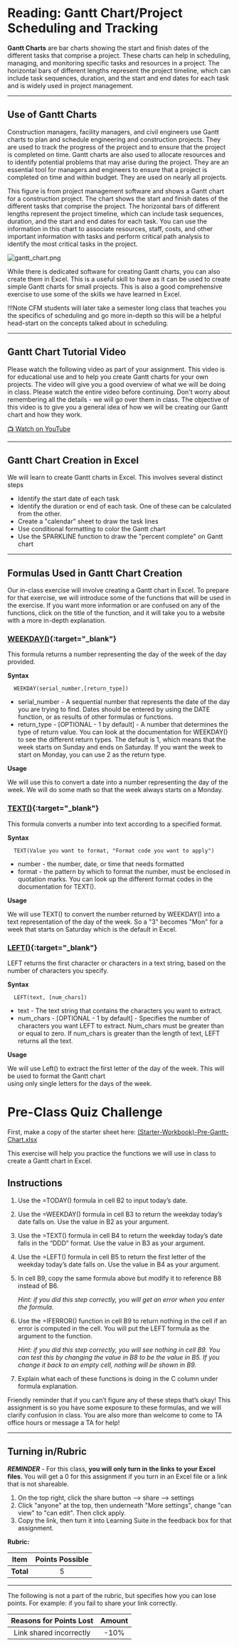 # Reading: Gantt Chart/Project Scheduling and Tracking

**Gantt Charts** are bar charts showing the start and finish dates of the different tasks that comprise a project. These charts can help in scheduling, managing, and monitoring specific tasks and resources in a project. The horizontal bars of different lengths represent the project timeline, which can include task sequences, duration, and the start and end dates for each task and is widely used in project management.

---

## Use of Gantt Charts

Construction managers, facility managers, and civil engineers use Gantt charts to plan and schedule engineering and 
construction projects. They are used to track the progress of the project and to ensure that the project is completed on time. Gantt charts are also used to allocate resources and to identify potential problems that may arise during the project. They are an essential tool for managers and engineers to ensure that a project is completed on time and within budget. They are used on nearly all projects. 

This figure is from project management software and shows a Gantt chart for a construction project. The chart shows 
the start and finish dates of the different tasks that comprise the project. The horizontal bars of different lengths represent the project timeline, which can include task sequences, duration, and the start and end dates for each task. You can use the information in this chart to associate resources, staff, costs, and other important information with tasks and perform critical path analysis to identify the most critical tasks in the project.

![gantt_chart.png](images/gantt_chart.png)

While there is dedicated software for creating Gantt charts, you can also create them in Excel. This is a useful skill to have as it can be used to create simple Gantt charts for small projects. This is also a good comprehensive exercise to use some of the skills we have learned in Excel. 

!!!Note
      CFM students will later take a semester long class that teaches you the specifics of scheduling and go more in-depth so this will be a helpful head-start on the concepts talked about in scheduling.

---

## Gantt Chart Tutorial Video

<p>Please watch the following video as part of your assignment. This video is for educational use and to help you create Gantt charts for your own projects. The video will give you a good overview of what we will be doing in class. Please watch the entire video before continuing. Don't worry about remembering all the details - we will go over them in class. The objective of this video is to give you a general idea of how we will be creating our Gantt chart and how they work.</p>
<p>
  <a href="https://www.youtube.com/watch?v=un8j6QqpYa0" target="_blank">
    📺 Watch on YouTube
  </a>
</p>

---

## Gantt Chart Creation in Excel

We will learn to create Gantt charts in Excel. This involves several distinct steps

* Identify the start date of each task
* Identify the duration or end of each task. One of these can be calculated from the other.
* Create a "calendar" sheet to draw the task lines
* Use conditional formatting to color the Gantt chart
* Use the SPARKLINE function to draw the "percent complete" on Gantt chart

---

## Formulas Used in Gantt Chart Creation

Our in-class exercise will involve creating a Gantt chart in Excel. To prepare for that exercise, we will introduce 
some of the functions that will be used in the exercise. If you want more information or are confused on any of the 
functions, click on the title of the function, and it will take you to a website with a more in-depth explanation.

### [WEEKDAY()](https://support.microsoft.com/en-us/office/weekday-function-60e44483-2ed1-439f-8bd0-e404c190949a){:target="_blank"}
This formula returns a number representing the day of the week of the day provided. 

**Syntax**

      WEEKDAY(serial_number,[return_type])

  * serial_number - A sequential number that represents the date of the day you are trying to find. Dates should be entered by using the DATE function, or as results of other formulas or functions.
  * return_type - [OPTIONAL - 1 by default] - A number that determines the type of return value. You can look at the documentation for WEEKDAY() to see the different return types. The default is 1, which means that the week starts on Sunday and ends on Saturday. If you want the week to start on Monday, you can use 2 as the return type.

**Usage** 

We will use this to convert a date into a number representing the day of the week. We will do some math so that the week always starts on a Monday.

### [TEXT()](https://support.microsoft.com/en-us/office/text-function-20d5ac4d-7b94-49fd-bb38-93d29371225c){:target="_blank"}
This formula converts a number into text according to a specified format.

**Syntax**

      TEXT(Value you want to format, "Format code you want to apply")

  * number - the number, date, or time that needs formatted
  * format - the pattern by which to format the number, must be enclosed in quotation marks. You can look up the different format codes in the documentation for TEXT().

**Usage**

We will use TEXT() to convert the number returned by WEEKDAY() into a text representation of the day of the week. So 
a "3" becomes "Mon" for a week that starts on Saturday which is the default in Excel.

### [LEFT()](https://support.microsoft.com/en-us/office/left-function-9203d2d2-7960-479b-84c6-1ea52b99640c){:target="_blank"}
LEFT returns the first character or characters in a text string, based on the number of characters you specify.

**Syntax**

      LEFT(text, [num_chars])

  * text -  The text string that contains the characters you want to extract.
  * num_chars - [OPTIONAL - 1 by default] - Specifies the number of characters you want LEFT to extract. Num_chars 
    must be greater than or equal to zero. If num_chars is greater than the length of text, LEFT returns all the text.

**Usage**

We will use Left() to extract the first letter of the day of the week. This will be used to format the Gantt chart  
using only single letters for the days of the week.

# Pre-Class Quiz Challenge
 First, make a copy of the starter sheet here: [(Starter-Workbook)-Pre-Gantt-Chart.xlsx](%28Starter-Workbook%29-Pre-Gantt-Chart.xlsx)

This exercise will help you practice the functions we will use in class to create a Gantt chart in Excel.


## Instructions

1. Use the =TODAY() formula in cell B2 to input today’s date.
2. Use the =WEEKDAY() formula in cell B3 to return the weekday today’s date falls on. Use the value in B2 as your argument.
3. Use the =TEXT() formula in cell B4 to return the weekday today’s date falls in the “DDD” format. Use the value in B3 as your argument.
4. Use the =LEFT() formula in cell B5 to return the first letter of the weekday today’s date falls on. Use the value in B4 as your argument.
5. In cell B9, copy the same formula above but modify it to reference B8 instead of B6.

   _Hint: if you did this step correctly, you will get an error when you enter the formula._

6. Use the =IFERROR() function in cell B9 to return nothing in the cell if an error is computed in the cell. You will put the LEFT formula as the argument to the function.

   _Hint: if you did this step correctly, you will see nothing in cell B9. You can test this by changing the value in B8 to be the value in B5. If you change it back to an empty cell, nothing will be shown in B9._

7. Explain what each of these functions is doing in the C column under formula explanation.
   
Friendly reminder that if you can’t figure any of these steps that’s okay! This assignment is so you have some exposure to these formulas, and we will clarify confusion in class. You are also more than welcome to come to TA office hours or message a TA for help!

---

## Turning in/Rubric

**_REMINDER_** - For this class, **you will only turn in the links to your Excel files**. You will get a 0 for this assignment if you turn in an Excel file or a link that is not shareable. 

1. On the top right, click the share button --> share --> settings
2. Click "anyone" at the top, then underneath "More settings", change "can view" to "can edit". Then click apply. 
3. Copy the link, then turn it into Learning Suite in the feedback box for that assignment.

**Rubric:**

|                      Item                      | Points Possible |
|:----------------------------------------------:|:---------------:|
| <div style="text-align: right">**Total**</div> |        5        |

---

The following is not a part of the rubric, but specifies how you can lose points. For example: if you fail to share your link correctly.

| **Reasons for Points Lost** |    **Amount**     |  
|:---------------------------:|:-----------------:|
|   Link shared incorrectly   |       -10%        | 
